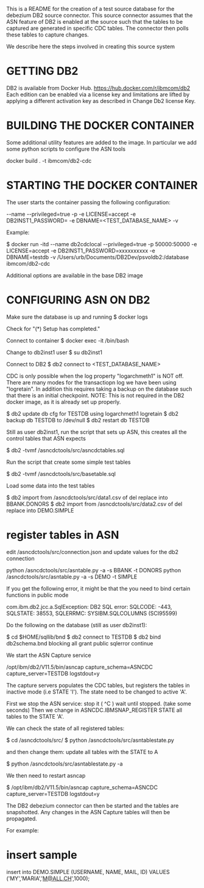 This is a README for the creation of a test source database for the debezium DB2 source connector. This source connector assumes that the ASN feature of DB2
is enabled at the source such that the tables to be captured are generated
in specific CDC tables. The connector then polls these tables to capture changes.

We describe here the steps involved in creating this source system

GETTING DB2
======================
DB2 is available from Docker Hub. https://hub.docker.com/r/ibmcom/db2
Each edition can be enabled via a license key and limitations are lifted by applying a different activation key as described in Change Db2 license Key.


BUILDING THE DOCKER CONTAINER
==============================

Some additional utility features are added to the image. In particular we
add some python scripts to configure the ASN tools

docker build . -t ibmcom/db2-cdc


STARTING THE DOCKER CONTAINER
==============================

The user starts the container passing the following configuration:

--name <SOME UNIQUE STRING>
--privileged=true 
-p <HOST DB2 PORT:CONTAINER DB2 PORT>
-e LICENSE=accept 
-e DB2INST1_PASSWORD=<PASSWORD TO BE USED FOR DB2INST1> 
-e DBNAME=<TEST_DATABASE_NAME> 
-v <HOST DB2 DIRECTORY LOCATION:CONTAINER DB2 DIRECTORY LOCATION>


Example:

$ docker run -itd --name db2cdclocal --privileged=true -p 50000:50000 -e LICENSE=accept -e DB2INST1_PASSWORD=xxxxxxxxxx -e DBNAME=testdb -v /Users/urb/Documents/DB2Dev/psvoldb2:/database ibmcom/db2-cdc

Additional options are available in the base DB2 image

CONFIGURING ASN ON DB2
==============================

Make sure the database is up and running
$ docker logs <CONTAINER ID>

Check for "(*) Setup has completed."

Connect to container
$ docker exec -it <CONTAINER ID> /bin/bash

Change to db2inst1 user
$ su db2inst1

Connect to DB2
$ db2 connect to <TEST_DATABASE_NAME>


CDC is only possible when the log property "logarchmeth1" is NOT off. There are many modes
for the transactiopn log we have been using "logretain".
In addition this requires taking a backup on the database such that there is an initial checkpoint.
NOTE: This is not required in the DB2 docker image, as it is already set up properly.

$ db2 update db cfg for TESTDB using logarchmeth1 logretain 
$ db2 backup db TESTDB to /dev/null
$ db2 restart db TESTDB


Still as user db2inst1, run the script that sets up ASN, this creates all the control tables that ASN expects

$ db2 -tvmf /asncdctools/src/asncdctables.sql


Run the script that create some simple test tables

$ db2 -tvmf /asncdctools/src/basetable.sql 

Load some data into the test tables

$ db2 import from /asncdctools/src/data1.csv of del replace into BBANK.DONORS
$ db2 import from /asncdctools/src/data2.csv of del replace into DEMO.SIMPLE

# register tables in ASN

edit /asncdctools/src/connection.json and update values for the db2 connection

python /asncdctools/src/asntable.py -a   -s BBANK -t DONORS
python /asncdctools/src/asntable.py -a   -s DEMO -t SIMPLE


If you get the following error, it might be that the you need to bind
certain functions in public mode


com.ibm.db2.jcc.a.SqlException: DB2 SQL error: SQLCODE: -443, SQLSTATE: 38553, SQLERRMC: SYSIBM.SQLCOLUMNS (SCI95599)

Do the following on the database (still as user db2inst1):

$ cd $HOME/sqllib/bnd
$ db2 connect to TESTDB
$ db2 bind db2schema.bnd blocking all grant public sqlerror continue 

We start the ASN Capture service

/opt/ibm/db2/V11.5/bin/asncap capture_schema=ASNCDC capture_server=TESTDB  logstdout=y

The capture servers populates the CDC tables, but registers the tables in inactive mode 
(i.e STATE 'I'). The state need to be changed to active 'A'.


First we stop the ASN service: stop it ( ^C )  wait until stopped. (take some seconds)
Then we change in ASNCDC.IBMSNAP_REGISTER STATE all tables to the STATE 'A'. 

We can check the state of all registered tables:

$ cd /asncdctools/src/
$ python /asncdctools/src/asntablestate.py 

and then change them: update all tables with the STATE to A

$ python /asncdctools/src/asntablestate.py -a

We then need to restart asncap 

$ /opt/ibm/db2/V11.5/bin/asncap capture_schema=ASNCDC capture_server=TESTDB  logstdout=y

The DB2 debezium connector can  then be started and the tables are snapshotted.
Any changes in the ASN Capture tables will then be propagated.

For example:

# insert sample
insert into DEMO.SIMPLE (USERNAME, NAME, MAIL, ID)  VALUES ('MY','MARIA','M@ALL.CH',1000);
